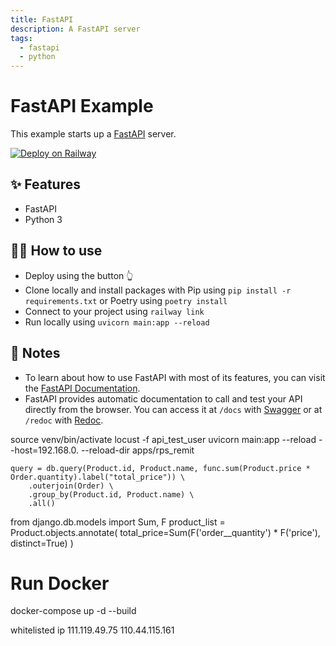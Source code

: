 ```yaml
---
title: FastAPI
description: A FastAPI server
tags:
  - fastapi
  - python
---
```


# FastAPI Example

This example starts up a [FastAPI](https://fastapi.tiangolo.com/) server.

[![Deploy on Railway](https://railway.app/button.svg)](https://railway.app/new/template/-NvLj4?referralCode=milo)
## ✨ Features

- FastAPI
- Python 3

## 💁‍♀️ How to use

- Deploy using the button 👆
- Clone locally and install packages with Pip using `pip install -r requirements.txt` or Poetry using `poetry install`
- Connect to your project using `railway link`
- Run locally using `uvicorn main:app --reload`

## 📝 Notes

- To learn about how to use FastAPI with most of its features, you can visit the [FastAPI Documentation](https://fastapi.tiangolo.com/tutorial/).
- FastAPI provides automatic documentation to call and test your API directly from the browser. You can access it at `/docs` with [Swagger](https://github.com/swagger-api/swagger-ui) or at `/redoc` with [Redoc](https://github.com/Rebilly/ReDoc).


source venv/bin/activate
 locust -f api_test_user
 uvicorn main:app --reload --host=192.168.0. --reload-dir apps/rps_remit


    query = db.query(Product.id, Product.name, func.sum(Product.price * Order.quantity).label("total_price")) \
        .outerjoin(Order) \
        .group_by(Product.id, Product.name) \
        .all()


  from django.db.models import Sum, F
  product_list = Product.objects.annotate(
    total_price=Sum(F('order__quantity') * F('price'), distinct=True)
)


# Run Docker
docker-compose up -d --build

whitelisted ip
111.119.49.75 
110.44.115.161